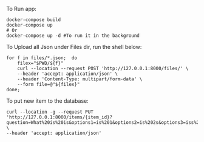 To Run app:

```
docker-compose build
docker-compose up
# Or
docker-compose up -d #To run it in the background
```


To Upload all Json under Files dir, run the shell below:
```
for f in files/*.json;  do
    filex="$PWD/${f}"
    curl --location --request POST 'http://127.0.0.1:8000/files/' \
    --header 'accept: application/json' \
    --header 'Content-Type: multipart/form-data' \
    --form file=@"${filex}"
done;
```

To put new item to the database:
```
curl --location -g --request PUT 'http://127.0.0.1:8000/items/{item_id}?question=What%20is%20is&options1=is%201&options2=is%202s&options3=iss%203&options4=iss%204&answer=is%202&material=Arabic' \
--header 'accept: application/json'
```